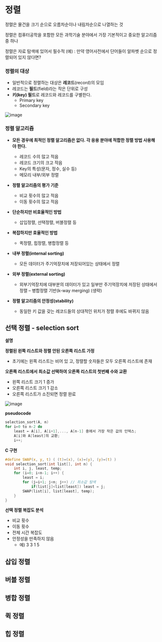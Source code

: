 # 정렬

정렬은 물건을 크기 순으로 오름차순이나 내림차순으로 나열하는 것 

정렬은 컴퓨터공학을 포함한 모든 과학기술 분야에서 가장 기본적이고 중요한 알고리즘 중 하나 

정렬은 자료 탐색에 있어서 필수적 (예) : 만약 영어사전에서 단어들이 알파벳 순으로 정렬되어 있지 않다면?

### 정렬의 대상

- 일반적으로 정렬하는 대상은 **레코드**(record)의 모임 
- 레코드는 **필드**(field)라는 작은 단위로 구성 
- **키(key) 필드**로 레코드와 레코드를 구별한다.
  - Primary key
  - Secondary key

![image](https://user-images.githubusercontent.com/68107000/99208698-99306d00-2804-11eb-81f9-39230e106c87.png)

### 정렬 알고리즘

- **모든 경우에 최적인 정렬 알고리즘은 없다. 각 응용 분야에 적합한 정렬 방법 사용해야 한다.** 
  - 레코드 수의 많고 적음 
  - 레코드 크기의 크고 작음 
  - Key의 특성(문자, 정수, 실수 등) 
  - 메모리 내부/외부 정렬 

- **정렬 알고리즘의 평가 기준**
  - 비교 횟수의 많고 적음 
  - 이동 횟수의 많고 적음

- **단순하지만 비효율적인 방법**
  - 삽입정렬, 선택정렬, 버블정렬 등
- **복잡하지만 효율적인 방법**
  - 퀵정렬, 힙정렬, 병합정렬 등 
- **내부 정렬(internal sorting)** 
  - 모든 데이터가 주기억장치에 저장되어있는 상태에서 정렬
- **외부 정렬(external sorting)**
  - 외부기억장치에 대부분의 데이터가 있고 일부만 주기억장치에 저장된 상태에서 정렬 – 병합정렬 기반(k-way merging) (생략)
- **정렬 알고리즘의 안정성(stability)**
  - 동일한 키 값을 갖는 레코드들의 상대적인 위치가 정렬 후에도 바뀌지 않음

## 선택 정렬 - selection sort

**설명**

**정렬된 왼쪽 리스트와 정렬 안된 오른쪽 리스트 가정**

- 초기에는 왼쪽 리스트는 비어 있 고, 정렬할 숫자들은 모두 오른쪽 리스트에 존재

**오른쪽 리스트에서 최소값 선택하여 오른쪽 리스트의 첫번째 수와 교환**

- 왼쪽 리스트 크기 1 증가
- 오른쪽 리스트 크기 1 감소 
- 오른쪽 리스트가 소진되면 정렬 완료

![image](https://user-images.githubusercontent.com/68107000/99208990-6044c800-2805-11eb-8795-5de25fac313b.png)

**pseudocode**

```c
selection_sort(A, n)
for i←0 to n-2 do
    least ← A[i], A[i+1],..., A[n-1] 중에서 가장 작은 값의 인덱스;
    A[i]와 A[least]의 교환;
    i++;
```

**C 구현**

```c
#define SWAP(x, y, t) ( (t)=(x), (x)=(y), (y)=(t) )
void selection_sort(int list[], int n) {
    int i, j, least, temp;
    for (i=0; i<n-1; i++) {
        least = i;
        for (j=i+1; j<n; j++) // 최소값 탐색
            if(list[j]<list[least]) least = j;
        SWAP(list[i], list[least], temp);
    }
}
```

**선택 정렬 복잡도 분석**

- 비교 횟수
- 이동 횟수
- 전체 시간 복잡도
- 안정성을 만족하지 않음
  - 예) 3 3 1 5

## 삽입 정렬

## 버블 정렬

## 병합 정렬

## 퀵 정렬

## 힙 정렬

